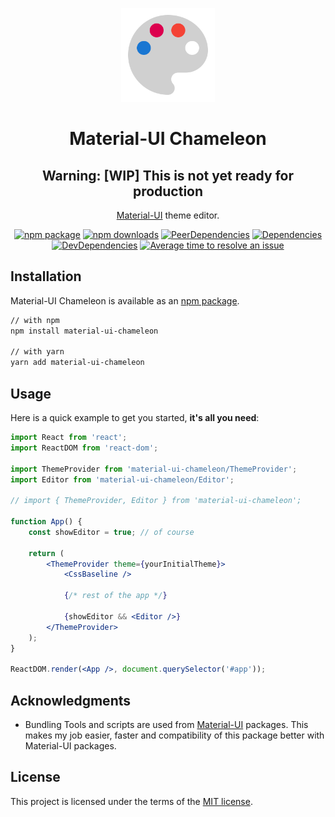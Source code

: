 <p align="center">
    <a href="https://davityavryan.github.io/material-ui-chameleon" rel="noopener" target="_blank">
        <img width="150" src="https://raw.githubusercontent.com/davityavryan/material-ui-chameleon/master/gh-pages-src/static/img/logo.svg?sanitize=true" alt="Material-UI Chameleon">
    </a>
</p>

<h1 align="center">Material-UI Chameleon</h1>

<div align="center">

## Warning: [WIP] This is not yet ready for production

[Material-UI](https://material-ui.com/) theme editor.

[![npm package](https://img.shields.io/npm/v/material-ui-chameleon/latest.svg)](https://www.npmjs.com/package/material-ui-chameleon)
[![npm downloads](https://img.shields.io/npm/dm/material-ui-chameleon.svg)](https://www.npmjs.com/package/material-ui-chameleon)
[![PeerDependencies](https://david-dm.org/davityavryan/material-ui-chameleon/master/peer-status.svg)](https://david-dm.org/davityavryan/material-ui-chameleon/master?type=peer)
[![Dependencies](https://david-dm.org/davityavryan/material-ui-chameleon/master/status.svg)](https://david-dm.org/davityavryan/material-ui-chameleon/master)
[![DevDependencies](https://david-dm.org/davityavryan/material-ui-chameleon/master/dev-status.svg)](https://david-dm.org/davityavryan/material-ui-chameleon/master?type=dev)
[![Average time to resolve an issue](https://isitmaintained.com/badge/resolution/davityavryan/material-ui-chameleon.svg)](https://isitmaintained.com/project/davityavryan/material-ui-chameleon "Average time to resolve an issue")

</div>

## Installation

Material-UI Chameleon is available as an [npm package](https://www.npmjs.com/package/material-ui-chameleon).

```sh
// with npm
npm install material-ui-chameleon

// with yarn
yarn add material-ui-chameleon
```

## Usage

Here is a quick example to get you started, **it's all you need**:

```jsx
import React from 'react';
import ReactDOM from 'react-dom';

import ThemeProvider from 'material-ui-chameleon/ThemeProvider';
import Editor from 'material-ui-chameleon/Editor';

// import { ThemeProvider, Editor } from 'material-ui-chameleon';

function App() {
    const showEditor = true; // of course

    return (
        <ThemeProvider theme={yourInitialTheme}>
            <CssBaseline />

            {/* rest of the app */}

            {showEditor && <Editor />}
        </ThemeProvider>
    );
}

ReactDOM.render(<App />, document.querySelector('#app'));
```

## Acknowledgments

* Bundling Tools and scripts are used from [Material-UI](https://github.com/mui-org/material-ui) packages. This makes my job easier, faster and compatibility of this package better with Material-UI packages.


## License

This project is licensed under the terms of the
[MIT license](/LICENSE.md).
